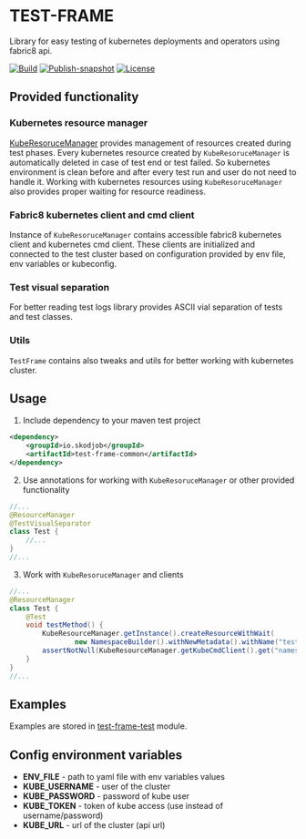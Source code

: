 # TEST-FRAME
Library for easy testing of kubernetes deployments and operators using fabric8 api.

[![Build](https://github.com/skodjob/test-frame/actions/workflows/build.yaml/badge.svg?branch=main)](https://github.com/skodjob/test-frame/actions/workflows/build.yaml)
[![Publish-snapshot](https://github.com/skodjob/test-frame/actions/workflows/publish-snapshot.yaml/badge.svg?branch=main)](https://github.com/skodjob/test-frame/actions/workflows/publish-snapshot.yaml)
[![License](https://img.shields.io/badge/License-Apache%202.0-blue.svg)](https://opensource.org/licenses/Apache-2.0)

## Provided functionality
### Kubernetes resource manager
[KubeResoruceManager](test-frame-common/src/main/java/io/skodjob/testframe/resources/KubeResourceManager.java) provides management of resources created during test phases.
Every kubernetes resource created by `KubeResoruceManager` is automatically deleted in case of test end or test failed.
So kubernetes environment is clean before and after every test run and user do not need to handle it.
Working with kubernetes resources using `KubeResoruceManager` also provides proper waiting for resource readiness.

### Fabric8 kubernetes client and cmd client
Instance of `KubeResoruceManager` contains accessible fabric8 kubernetes client and kubernetes cmd client.
These clients are initialized and connected to the test cluster based on configuration provided by env file, env variables or kubeconfig.

### Test visual separation
For better reading test logs library provides ASCII vial separation of tests and test classes.

### Utils
`TestFrame` contains also tweaks and utils for better working with kubernetes cluster.



## Usage
1. Include dependency to your maven test project
```xml
<dependency>
    <groupId>io.skodjob</groupId>
    <artifactId>test-frame-common</artifactId>
</dependency>
```
2. Use annotations for working with `KubeResoruceManager` or other provided functionality
```java
//...
@ResourceManager
@TestVisualSeparator
class Test {
    //...
}
//...
```
3. Work with `KubeResoruceManager` and clients
```java
//...
@ResourceManager
class Test {
    @Test
    void testMethod() {
        KubeResourceManager.getInstance().createResourceWithWait(
                new NamespaceBuilder().withNewMetadata().withName("test").endMetadata().build());
        assertNotNull(KubeResourceManager.getKubeCmdClient().get("namespace", "test"));
    }
}
//...
```

## Examples
Examples are stored in [test-frame-test](test-frame-test/src/test/java/io/skodjob/testframe/test/integration) module.


## Config environment variables
* **ENV_FILE** - path to yaml file with env variables values
* **KUBE_USERNAME** - user of the cluster
* **KUBE_PASSWORD** - password of kube user
* **KUBE_TOKEN** - token of kube access (use instead of username/password)
* **KUBE_URL** - url of the cluster (api url)